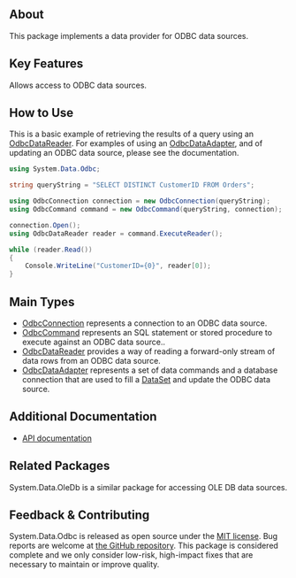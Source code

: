 ## About

This package implements a data provider for ODBC data sources.

## Key Features

Allows access to ODBC data sources.

## How to Use

This is a basic example of retrieving the results of a query using an [OdbcDataReader](https://learn.microsoft.com/dotnet/api/system.data.odbc.odbcdatareader). For examples of using an [OdbcDataAdapter](https://learn.microsoft.com/dotnet/api/system.data.odbc.odbcdataadapter), and of updating an ODBC data source, please see the documentation.

```cs
using System.Data.Odbc;

string queryString = "SELECT DISTINCT CustomerID FROM Orders";

using OdbcConnection connection = new OdbcConnection(queryString);
using OdbcCommand command = new OdbcCommand(queryString, connection);

connection.Open();
using OdbcDataReader reader = command.ExecuteReader();

while (reader.Read())
{
    Console.WriteLine("CustomerID={0}", reader[0]);
}
```

## Main Types

* [OdbcConnection](https://learn.microsoft.com/dotnet/api/system.data.odbc.odbcconnection) represents a connection to an ODBC data source.
* [OdbcCommand](https://learn.microsoft.com/dotnet/api/system.data.odbc.odbccommand) represents an SQL statement or stored procedure to execute against an ODBC data source..
* [OdbcDataReader](https://learn.microsoft.com/dotnet/api/system.data.odbc.odbcdatareader) provides a way of reading a forward-only stream of data rows from an ODBC data source.
* [OdbcDataAdapter](https://learn.microsoft.com/dotnet/api/system.data.odbc.odbcdataadapter) represents a set of data commands and a database connection that are used to fill a [DataSet](https://learn.microsoft.com/dotnet/api/system.data.dataset) and update the ODBC data source.

## Additional Documentation

* [API documentation](https://learn.microsoft.com/dotnet/api/system.data.odbc)

## Related Packages

System.Data.OleDb is a similar package for accessing OLE DB data sources.

## Feedback & Contributing

System.Data.Odbc is released as open source under the [MIT license](https://licenses.nuget.org/MIT). Bug reports are welcome at [the GitHub repository](https://github.com/dotnet/runtime). This package is considered complete and we only consider low-risk, high-impact fixes that are necessary to maintain or improve quality.